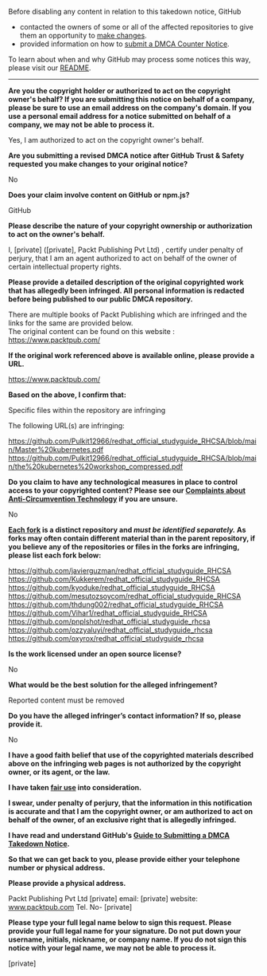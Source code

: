 Before disabling any content in relation to this takedown notice, GitHub
- contacted the owners of some or all of the affected repositories to give them an opportunity to [make changes](https://docs.github.com/en/github/site-policy/dmca-takedown-policy#a-how-does-this-actually-work).
- provided information on how to [submit a DMCA Counter Notice](https://docs.github.com/en/articles/guide-to-submitting-a-dmca-counter-notice).

To learn about when and why GitHub may process some notices this way, please visit our [README](https://github.com/github/dmca/blob/master/README.md#anatomy-of-a-takedown-notice).

---

**Are you the copyright holder or authorized to act on the copyright owner's behalf? If you are submitting this notice on behalf of a company, please be sure to use an email address on the company's domain. If you use a personal email address for a notice submitted on behalf of a company, we may not be able to process it.**

Yes, I am authorized to act on the copyright owner's behalf.

**Are you submitting a revised DMCA notice after GitHub Trust & Safety requested you make changes to your original notice?**

No

**Does your claim involve content on GitHub or npm.js?**

GitHub

**Please describe the nature of your copyright ownership or authorization to act on the owner's behalf.**

I, [private] ([private], Packt Publishing Pvt Ltd) , certify under penalty of perjury, that I am an agent authorized to act on behalf of the owner of certain intellectual property rights.

**Please provide a detailed description of the original copyrighted work that has allegedly been infringed. All personal information is redacted before being published to our public DMCA repository.**

There are multiple books of Packt Publishing which are infringed and the links for the same are provided below.  
The original content can be found on this website :  
https://www.packtpub.com/

**If the original work referenced above is available online, please provide a URL.**

https://www.packtpub.com/

**Based on the above, I confirm that:**

Specific files within the repository are infringing

The following URL(s) are infringing:

https://github.com/Pulkit12966/redhat_official_studyguide_RHCSA/blob/main/Master%20kubernetes.pdf  
https://github.com/Pulkit12966/redhat_official_studyguide_RHCSA/blob/main/the%20kubernetes%20workshop_compressed.pdf

**Do you claim to have any technological measures in place to control access to your copyrighted content? Please see our <a href="https://docs.github.com/articles/guide-to-submitting-a-dmca-takedown-notice#complaints-about-anti-circumvention-technology">Complaints about Anti-Circumvention Technology</a> if you are unsure.**

No

**<a href="https://docs.github.com/articles/dmca-takedown-policy#b-what-about-forks-or-whats-a-fork">Each fork</a> is a distinct repository and <i>must be identified separately.</i> As forks may often contain different material than in the parent repository, if you believe any of the repositories or files in the forks are infringing, please list each fork below:**

https://github.com/javierguzman/redhat_official_studyguide_RHCSA  
https://github.com/Kukkerem/redhat_official_studyguide_RHCSA  
https://github.com/kyoduke/redhat_official_studyguide_RHCSA  
https://github.com/mesutozsoycom/redhat_official_studyguide_RHCSA  
https://github.com/thdung002/redhat_official_studyguide_RHCSA  
https://github.com/Vihar1/redhat_official_studyguide_RHCSA  
https://github.com/pnplshot/redhat_official_studyguide_rhcsa  
https://github.com/ozzyaluyi/redhat_official_studyguide_rhcsa  
https://github.com/oxyrox/redhat_official_studyguide_rhcsa  

**Is the work licensed under an open source license?**

No

**What would be the best solution for the alleged infringement?**

Reported content must be removed

**Do you have the alleged infringer’s contact information? If so, please provide it.**

No

**I have a good faith belief that use of the copyrighted materials described above on the infringing web pages is not authorized by the copyright owner, or its agent, or the law.**

**I have taken <a href="https://www.lumendatabase.org/topics/22">fair use</a> into consideration.**

**I swear, under penalty of perjury, that the information in this notification is accurate and that I am the copyright owner, or am authorized to act on behalf of the owner, of an exclusive right that is allegedly infringed.**

**I have read and understand GitHub's <a href="https://docs.github.com/articles/guide-to-submitting-a-dmca-takedown-notice/">Guide to Submitting a DMCA Takedown Notice</a>.**

**So that we can get back to you, please provide either your telephone number or physical address.**

**Please provide a physical address.**

Packt Publishing Pvt Ltd [private] email: [private] website: www.packtpub.com Tel. No- [private]

**Please type your full legal name below to sign this request. Please provide your full legal name for your signature. Do not put down your username, initials, nickname, or company name. If you do not sign this notice with your legal name, we may not be able to process it.**

[private]
